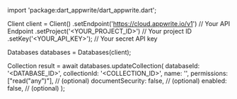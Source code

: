 import 'package:dart_appwrite/dart_appwrite.dart';

Client client = Client()
    .setEndpoint('https://cloud.appwrite.io/v1') // Your API Endpoint
    .setProject('&lt;YOUR_PROJECT_ID&gt;') // Your project ID
    .setKey('&lt;YOUR_API_KEY&gt;'); // Your secret API key

Databases databases = Databases(client);

Collection result = await databases.updateCollection(
    databaseId: '<DATABASE_ID>',
    collectionId: '<COLLECTION_ID>',
    name: '<NAME>',
    permissions: ["read("any")"], // (optional)
    documentSecurity: false, // (optional)
    enabled: false, // (optional)
);
